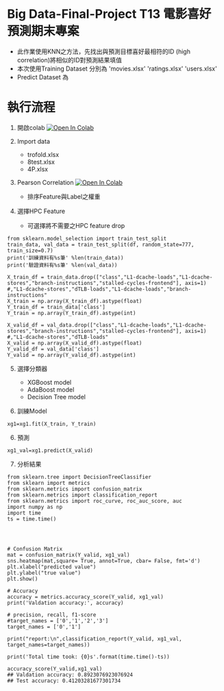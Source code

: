 # Big Data-Final-Project T13 電影喜好預測期末專案

 
   - 此作業使用KNN之方法，先找出與預測目標喜好最相符的ID (high correlation)將相似的ID對預測結果填值
   - 本次使用Training Dataset 分別為 'movies.xlsx' 'ratings.xlsx' 'users.xlsx'
   - Predict Dataset 為


# 執行流程
1. 開啟colab [![Open In Colab](https://colab.research.google.com/assets/colab-badge.svg)](https://colab.research.google.com/drive/1qZwIZt70JjQvsyA23mm5RgxESS2tdpRa?usp=sharing)

2. Import data  
    - trofold.xlsx  
    - 8test.xlsx  
    - 4P.xlsx    
3. Pearson Correlation [![Open In Colab](https://colab.research.google.com/assets/colab-badge.svg)](https://colab.research.google.com/drive/18-wrNp_j-7e4My8XiYgDyFlR2QFN0NN1?usp=sharing)  
    - 排序Feature與Label之權重
4. 選擇HPC Feature  
    - 可選擇將不需要之HPC feature drop

  ```shell
from sklearn.model_selection import train_test_split
train_data, val_data = train_test_split(df, random_state=777, train_size=0.7)
print('訓練資料有%s筆' %len(train_data))
print('驗證資料有%s筆' %len(val_data))

X_train_df = train_data.drop(["class","L1-dcache-loads","L1-dcache-stores","branch-instructions","stalled-cycles-frontend"], axis=1) #,"L1-dcache-stores","dTLB-loads","L1-dcache-loads","branch-instructions"
X_train = np.array(X_train_df).astype(float)
Y_train_df = train_data['class']
Y_train = np.array(Y_train_df).astype(int)

X_valid_df = val_data.drop(["class","L1-dcache-loads","L1-dcache-stores","branch-instructions","stalled-cycles-frontend"], axis=1) #,"L1-dcache-stores","dTLB-loads"
X_valid = np.array(X_valid_df).astype(float)
Y_valid_df = val_data['class']
Y_valid = np.array(Y_valid_df).astype(int)
```  
  
5. 選擇分類器
    - XGBoost model  
    - AdaBoost model
    - Decision Tree model    
    
6. 訓練Model   
```shell
xg1=xg1.fit(X_train, Y_train)
```  

6. 預測  
  ```shell
xg1_val=xg1.predict(X_valid)
```  
  
7. 分析結果  
```shell
from sklearn.tree import DecisionTreeClassifier
from sklearn import metrics
from sklearn.metrics import confusion_matrix
from sklearn.metrics import classification_report
from sklearn.metrics import roc_curve, roc_auc_score, auc
import numpy as np
import time
ts = time.time()




# Confusion Matrix
mat = confusion_matrix(Y_valid, xg1_val)
sns.heatmap(mat,square= True, annot=True, cbar= False, fmt='d')
plt.xlabel("predicted value")
plt.ylabel("true value")
plt.show()

# Accuracy
accuracy = metrics.accuracy_score(Y_valid, xg1_val)
print('Valdation accuracy:', accuracy)

# precision, recall, f1-score
#target_names = ['0','1','2','3']
target_names = ['0','1']

print("report:\n",classification_report(Y_valid, xg1_val, target_names=target_names))

print('Total time took: {0}s'.format(time.time()-ts))

accuracy_score(Y_valid,xg1_val)
## Valdation accuracy: 0.8923076923076924
## Test accuracy: 0.41203281677301734
```
